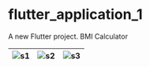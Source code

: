 # flutter_application_1

A new Flutter project.
BMI Calculator

| ![s1](assets/s1.png) | ![s2](assets/s2.png) | ![s3](assets/s3.png) |
|---|---|---|
